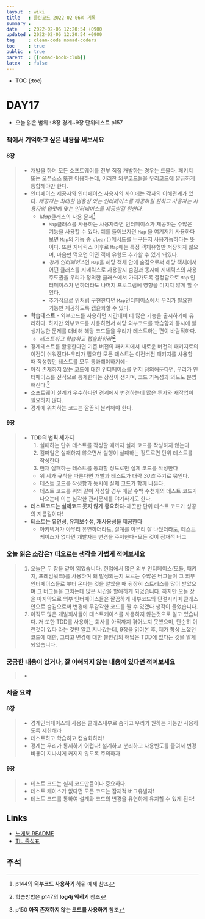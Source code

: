 ```yaml
---
layout  : wiki
title   : 클린코드 2022-02-06의 기록
summary : 
date    : 2022-02-06 12:20:54 +0900
updated : 2022-02-06 12:20:54 +0900
tag     : clean-code nomad-coders
toc     : true
public  : true
parent  : [[nomad-book-club]]
latex   : false
---
```

* TOC
{:toc}

# DAY17
* 오늘 읽은 범위 : 8장 경계~9장 단위테스트 p157

### 책에서 기억하고 싶은 내용을 써보세요

#### 8장
> * 개발을 하며 모든 소프트웨어를 전부 직접 개발하는 경우는 드물다. 패키지 또는 오픈소스 또한 이용하는데, 이러한 외부코드들을 우리코드에 깔금하게 통합해야만 한다.
> * 인터페이스 제공자와 인터페이스 사용자의 사이에는 각자의 이해관계가 있다. *제공자는 최대한 범용성 있는 인터페이스를 제공하길 원하고 사용자는 사용자의 입맛에 맞는 인터페이스를 제공받길 원한다.*
>     * *Map*클래스의 사용 문제[^MAP_PROBLEM-1]
>         * `Map`클래스를 사용하는 사용자라면 인터페이스가 제공하는 수많은 기능을 사용할 수 있다. 예를 들어보자면 `Map` 을 여기저기 사용하다 보면 `Map`의 기능 중 `clear()`메서드를 누구든지 사용가능하다는 뜻이다. 또한 지네릭스 이후로 `Map`에는 특정 객체유형만 저장하지 않으며, 마음만 먹으면 어떤 객체 유형도 추가할 수 있게 돼있다.
>         * *경계 인터페이스*인 `Map`을 해당 객체 안에 숨김으로써 해당 객체에서 어떤 클래스를 지네릭스로 사용할지 숨김과 동시에 지네릭스의 사용 주도권을 우리가 정의한 클래스에서 가져가도록 결정함으로 `Map` 인터페이스가 변하더라도 나머지 프로그램에 영향을 미치지 않게 할 수 있다.
>         * 추가적으로 위처럼 구현한다면 `Map`인터페이스에서 우리가 필요한 기능만 제공하도록 캡슐화할 수 있다.
> * **학습테스트** - 외부코드를 사용하면 시간대비 더 많은 기능을 출시하기에 유리하다. 하지만 외부코드를 사용하면서 해당 외부코드를 학습함과 동시에 발생가능한 문제를 대비해 해당 코드들을 우리가 테스트하는 편이 바람직하다.
>     * *테스트하고 학습하고 캡슐화하라!*[^LOG4J-2]
> * 경계테스트를 활용한다면 기존 버전의 패키지에서 새로운 버전의 패키지로의 이전이 쉬워진다!-우리가 필요한 모든 테스트는 이전버전 패키지를 사용할 때 작성했던 테스트를 모두 통과해야하기에-
> * 아직 존재하지 않는 코드에 대한 인터페이스를 먼저 정의해둔다면, 우리가 인터페이스를 전적으로 통제한다는 장점이 생기며, 코드 가독성과 의도도 분명해진다.[^INTERFACE-3]
> * 소프트웨어 설계가 우수하다면 경계에서 변경하는데 많은 투자와 재작업이 필요하지 않다.
> * 경계에 위치하는 코드는 깔끔히 분리해야 한다.

#### 9장
> * **TDD의 법칙 세가지**
>     1. 실패하는 단위 테스트를 작성할 때까지 실제 코드를 작성하지 않는다
>     2. 컴파일은 실패하지 않으면서 실행이 실패하는 정도로면 단위 테스트를 작성한다
>     3. 현재 실패하는 테스트를 통과할 정도로만 실제 코드를 작성한다
>     * 위 세가 규칙을 따른다면 개발과 테스트가 대략 *30초* 주기로 묶인다.
>     * 테스트 코드를 작성함과 동시에 실제 코드가 함께 나온다.
>     * 테스트 코드를 위와 같이 작성할 경우 매달 수백 수천개의 테스트 코드가 나오는데 이는 심각한 관리문제를 야기하기도 한다.
> * **테스트코드는 실제코드 못지 않게 중요하다**-깨끗한 단위 테스트 코드가 성공의 지름길이다!
> * **테스트는 유연성, 유지보수성, 재사용성을 제공한다**
>     * 아키텍처가 아무리 유연하더라도, 설계를 아무리 잘 나눴더라도, 테스트 케이스가 없다면 개발자는 변경을 주저한다=모든 것이 잠재적 버그

### 오늘 읽은 소감은? 떠오르는 생각을 가볍게 적어보세요
> 1. 오늘은 두 장을 같이 읽었습니다. 현업에서 많은 외부 인터페이스(모듈, 패키지, 프레임워크)를 사용하며 왜 발생되는지 모르는 수많은 버그들이 그 외부 인터페이스들로 부터 온다는 것을 알았을 때 굉장히 스트레스를 많이 받았으며 그 버그들을 고치는데 많은 시간을 할애하게 되었습니다. 하지만 오늘 장을 마지막으로 외부 인터페이스들은 깔끔하게 내부코드와 단절시키며 클래스 안으로 숨김으로써 변경에 무감각한 코드를 짤 수 있겠다 생각이 들었습니다.
> 2. 아직도 많은 개발회사들이 테스트케이스를 사용하지 않는것으로 알고 있습니다. 저 또한 TDD를 사용하는 회사를 아직까지 겪어보지 못했으며, 단순히 이런것이 있다 라는 것만 알고 지나갔는데, 9장을 읽어본 후, 제가 항상 느꼈던 코드에 대한, 그리고 변경에 대한 불안감의 해답은 TDD에 있다는 것을 알게되었습니다.

### 궁금한 내용이 있거나, 잘 이해되지 않는 내용이 있다면 적어보세요
> * 

### 세줄 요약
#### 8장
> * 경계인터페이스의 사용은 클래스내부로 숨기고 우리가 원하는 기능만 사용하도록 제한해라
> * 테스트하고 학습하고 캡슐화하라!
> * 경계는 우리가 통제하기 어렵다! 설계하고 분리하고 사용빈도를 줄여서 변경비용이 지나치게 커지지 않도록 주의하자
#### 9장
> * 테스트 코드는 실제 코드만큼이나 중요하다.
> * 테스트 케이스가 없다면 모든 코드는 잠재적 버그유발자!
> * 테스트 코드를 통하여 설계와 코드의 변경을 유연하게 유지할 수 있게 된다!

## Links
* [노개북 README](https://nomadcoders.oopy.io/readme?utm_source=Nomad_Book_Club%231&utm_campaign=853979327e-EMAIL_CAMPAIGN_2022_01_20_09_04&utm_medium=email&utm_term=0_26f5b50d66-853979327e-357549064)
* [TIL 출석표](https://docs.google.com/spreadsheets/d/1Cy2NOnfFDP6Y1snkd3nL5VidLDmBq8C9696iTwbc_K0/edit#gid=0)

## 주석
[^MAP_PROBLEM-1]: p144의 **외부코드 사용하기** 하위 예제 참조
[^LOG4J-2]: 학습방법은 p147의 **log4j 익히기** 참조
[^INTERFACE-3]: p150 **아직 존재하지 않는 코드를 사용하기** 참조

